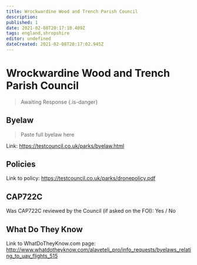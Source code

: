```yaml
---
title: Wrockwardine Wood and Trench Parish Council
description:
published: 1
date: 2021-02-08T20:17:10.409Z
tags: england,shropshire
editor: undefined
dateCreated: 2021-02-08T20:17:02.945Z
---
```


# Wrockwardine Wood and Trench Parish Council
>  Awaiting Response
> {.is-danger}

## Byelaw
> Paste full byelaw here

Link:
https://testcouncil.co.uk/parks/byelaw.html

## Policies
Link to policy:
https://testcouncil.co.uk/parks/dronepolicy.pdf

## CAP722C

Was CAP722C reviewed by the Council (if asked on the FOI): Yes / No

## What Do They Know

Link to WhatDoTheyKnow.com page:
http://www.whatdotheyknow.com/alaveteli_pro/info_requests/byelaws_relating_to_uav_flights_515

